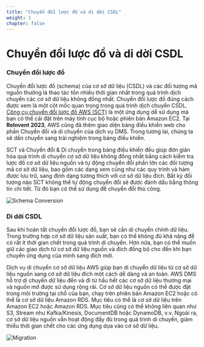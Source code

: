```yaml
---
title: "Chuyển đổi lược đồ và di dời CSDL"
weight: 1
chapter: false
---
```


# Chuyển đổi lược đồ và di dời CSDL

### Chuyển đổi lược đồ

Chuyển đổi lược đồ (schema) của cơ sở dữ liệu (CSDL) và các đối tượng mã nguốn thường là thao tác tốn nhiều thời gian nhất trong quá trình dịch chuyển các cơ sở dữ liệu không đồng nhất. Chuyển đổi lược đồ đúng cách được xem là một cột mốc quan trọng trong quá trình dịch chuyển CSDL. [Công cụ chuyển đổi lược đồ AWS (SCT)](https://docs.aws.amazon.com/SchemaConversionTool/latest/userguide/CHAP_Installing.html) là một ứng dụng dễ sử dụng mà bạn có thể cài đặt trên máy tính cục bộ hoặc phiên bản Amazon EC2. Tại **ReInvent 2023**, AWS cũng đã thêm giao diện bảng điều khiển web cho phần Chuyển đổi và di chuyển của dịch vụ DMS. Trong tương lai, chúng ta sẽ dần chuyển sang trải nghiệm trong bảng điều khiển.

SCT và Chuyển đổi & Di chuyển trong bảng điều khiển đều giúp đơn giản hóa quá trình di chuyển cơ sở dữ liệu không đồng nhất bằng cách kiểm tra lược đồ cơ sở dữ liệu nguồn và tự động chuyển đổi phần lớn các đối tượng mã cơ sở dữ liệu, bao gồm các dạng xem cũng như các quy trình và hàm được lưu trữ, sang định dạng tương thích với cơ sở dữ liệu đích. Bất kỳ đối tượng nào SCT không thể tự động chuyển đổi sẽ được đánh dấu bằng thông tin chi tiết. Từ đó bạn có thể sử dụng để chuyển đổi thủ công.

![Schema Conversion](/images/0-home/0001.png?width=50pc)

### Di dời CSDL

Sau khi hoàn tất chuyển đổi lược đồ, bạn sẽ cần di chuyển chính dữ liệu. Trong trường hợp cơ sở dữ liệu sản xuất, bạn có thể không đủ khả năng để có rất ít thời gian chết trong quá trình di chuyển. Hơn nữa, bạn có thể muốn giữ các giao dịch từ cơ sở dữ liệu nguồn và đích đồng bộ cho đến khi bạn chuyển ứng dụng của mình sang đích mới.

Dịch vụ di chuyển cơ sở dữ liệu AWS giúp bạn di chuyển dữ liệu từ cơ sở dữ liệu nguồn sang cơ sở dữ liệu đích một cách dễ dàng và an toàn. AWS DMS hỗ trợ di chuyển dữ liệu đến và đi từ hầu hết các cơ sở dữ liệu thương mại và nguồn mở được sử dụng rộng rãi. Cơ sở dữ liệu nguồn có thể được đặt trong môi trường tại chỗ của bạn, chạy trên phiên bản Amazon EC2 hoặc có thể là cơ sở dữ liệu Amazon RDS. Mục tiêu có thể là cơ sở dữ liệu trên Amazon EC2 hoặc Amazon RDS. Mục tiêu cũng có thể không liên quan như S3, Stream như Kafka/Kinesis, DocumentDB hoặc DynamoDB, v.v. Ngoài ra, cơ sở dữ liệu nguồn vẫn hoạt động đầy đủ trong quá trình di chuyển, giảm thiểu thời gian chết cho các ứng dụng dựa vào cơ sở dữ liệu.

![Migration](/images/0-home/0002.png?width=50pc)